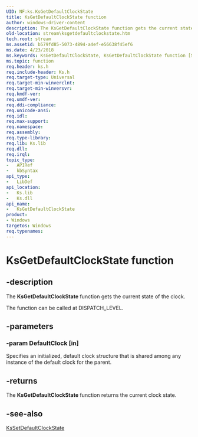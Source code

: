 ```yaml
---
UID: NF:ks.KsGetDefaultClockState
title: KsGetDefaultClockState function
author: windows-driver-content
description: The KsGetDefaultClockState function gets the current state of the clock.The function can be called at DISPATCH_LEVEL.
old-location: stream\ksgetdefaultclockstate.htm
tech.root: stream
ms.assetid: b579fd85-5073-4894-a4ef-e56638f45ef6
ms.date: 4/23/2018
ms.keywords: KsGetDefaultClockState, KsGetDefaultClockState function [Streaming Media Devices], ks/KsGetDefaultClockState, ksfunc_9b1067e9-8d12-42a5-969e-0ec6205f12e2.xml, stream.ksgetdefaultclockstate
ms.topic: function
req.header: ks.h
req.include-header: Ks.h
req.target-type: Universal
req.target-min-winverclnt: 
req.target-min-winversvr: 
req.kmdf-ver: 
req.umdf-ver: 
req.ddi-compliance: 
req.unicode-ansi: 
req.idl: 
req.max-support: 
req.namespace: 
req.assembly: 
req.type-library: 
req.lib: Ks.lib
req.dll: 
req.irql: 
topic_type:
-	APIRef
-	kbSyntax
api_type:
-	LibDef
api_location:
-	Ks.lib
-	Ks.dll
api_name:
-	KsGetDefaultClockState
product:
- Windows
targetos: Windows
req.typenames: 
---
```


# KsGetDefaultClockState function


## -description


The <b>KsGetDefaultClockState</b> function gets the current state of the clock.

The function can be called at DISPATCH_LEVEL.


## -parameters




### -param DefaultClock [in]

Specifies an initialized, default clock structure that is shared among any instance of the default clock for the parent.


## -returns



The <b>KsGetDefaultClockState</b> function returns the current clock state.




## -see-also




<a href="https://msdn.microsoft.com/library/windows/hardware/ff566820">KsSetDefaultClockState</a>
 

 


